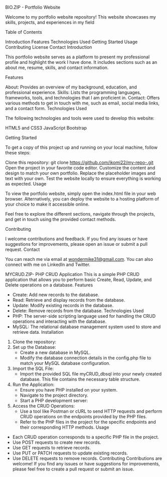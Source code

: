 BIO.ZIP  - Portfolio Website

Welcome to my portfolio website repository! This website showcases my skills, projects, and experiences in my field 

Table of Contents

Introduction
Features
Technologies Used
Getting Started
Usage
Contributing
License
Contact
Introduction

This portfolio website serves as a platform to present my professional profile and highlight the work I have done. It includes sections such as an about me, resume, skills, and contact information.

Features

About: Provides an overview of my background, education, and professional experience.
Skills: Lists the programming languages, frameworks, tools, and technologies that I am proficient in.
Contact: Offers various methods to get in touch with me, such as email, social media links, and a contact form.
Technologies Used

The following technologies and tools were used to develop this website:

HTML5 and CSS3
JavaScript
Bootstrap

Getting Started

To get a copy of this project up and running on your local machine, follow these steps:

Clone this repository: git clone https://github.com/ikomi22/my-repo-.git
Open the project in your favorite code editor.
Customize the content and design to match your own portfolio.
Replace the placeholder images and text with your own.
Test the website locally to ensure everything is working as expected.
Usage

To view the portfolio website, simply open the index.html file in your web browser. Alternatively, you can deploy the website to a hosting platform of your choice to make it accessible online.

Feel free to explore the different sections, navigate through the projects, and get in touch using the provided contact methods.

Contributing

I welcome contributions and feedback. If you find any issues or have suggestions for improvements, please open an issue or submit a pull request. 
Contact

You can reach me via email at wondermike31@gmail.com. You can also connect with me on LinkedIn and Twitter.




MYCRUD.ZIP-   PHP CRUD Application
This is a simple PHP CRUD application that allows you to perform basic Create, Read, Update, and Delete operations on a database.
Features
* Create: Add new records to the database.
* Read: Retrieve and display records from the database.
* Update: Modify existing records in the database.
* Delete: Remove records from the database.
Technologies Used
* PHP: The server-side scripting language used for handling the CRUD operations and interacting with the database.
* MySQL: The relational database management system used to store and retrieve data.
Installation
1. Clone the repository:
2. Set up the Database:
    * Create a new database in MySQL.
    * Modify the database connection details in the config.php file to match your MySQL database configuration.
3. Import the SQL File:
    * Import the provided SQL file myCRUD_dbsql into your newly created database. This file contains the necessary table structure.
4. Run the Application:
    * Ensure you have PHP installed on your system.
    * Navigate to the project directory.
    * Start a PHP development server:
5. Access the CRUD Operations:
    * Use a tool like Postman or cURL to send HTTP requests and perform CRUD operations on the endpoints provided by the PHP files.
    * Refer to the PHP files in the project for the specific endpoints and their corresponding HTTP methods.
Usage
* Each CRUD operation corresponds to a specific PHP file in the project.
* Use POST requests to create new records.
* Use GET requests to retrieve records.
* Use PUT or PATCH requests to update existing records.
* Use DELETE requests to remove records.
Contributing
Contributions are welcome! If you find any issues or have suggestions for improvements, please feel free to create a pull request or submit an issue.

